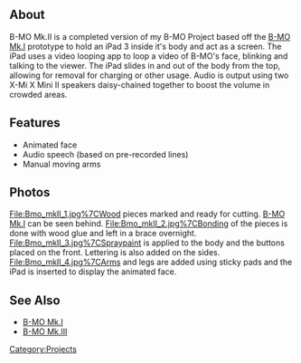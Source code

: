 About
-----

B-MO Mk.II is a completed version of my B-MO Project based off the [B-MO
Mk.I](B-MO_Mk.I "wikilink") prototype to hold an iPad 3 inside it's body
and act as a screen. The iPad uses a video looping app to loop a video
of B-MO's face, blinking and talking to the viewer. The iPad slides in
and out of the body from the top, allowing for removal for charging or
other usage. Audio is output using two X-Mi X Mini II speakers
daisy-chained together to boost the volume in crowded areas.

Features
--------

-   Animated face
-   Audio speech (based on pre-recorded lines)
-   Manual moving arms

Photos
------

<File:Bmo_mkII_1.jpg%7CWood> pieces marked and ready for cutting. [B-MO
Mk.I](B-MO_Mk.I "wikilink") can be seen behind.
<File:Bmo_mkII_2.jpg%7CBonding> of the pieces is done with wood glue and
left in a brace overnight. <File:Bmo_mkII_3.jpg%7CSpraypaint> is applied
to the body and the buttons placed on the front. Lettering is also added
on the sides. <File:Bmo_mkII_4.jpg%7CArms> and legs are added using
sticky pads and the iPad is inserted to display the animated face.

See Also
--------

-   [B-MO Mk.I](B-MO_Mk.I "wikilink")
-   [B-MO Mk.III](B-MO_Mk.III "wikilink")

[Category:Projects](Category:Projects "wikilink")